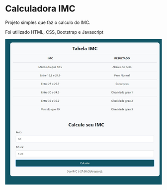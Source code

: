 # Calculadora IMC

Projeto simples que faz o calculo do IMC.

Foi utilizado HTML, CSS, Bootstrap e Javascript

![](https://github.com/carlosuhlmann/calculadora_imc/blob/master/calc.jpg)

